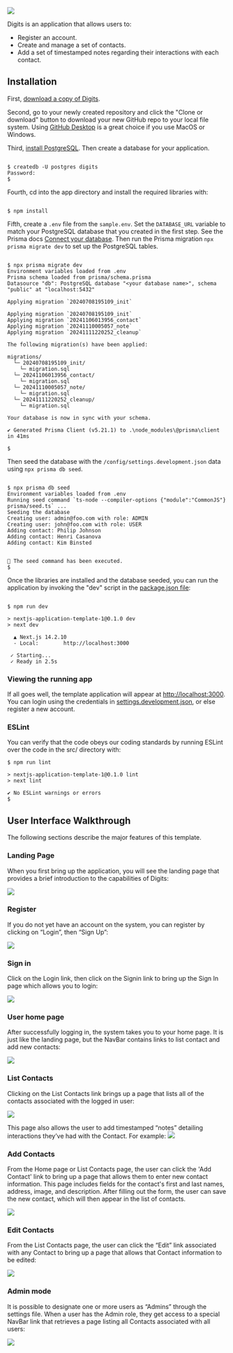 <img src="doc/landing.png">

Digits is an application that allows users to:

- Register an account.
- Create and manage a set of contacts.
- Add a set of timestamped notes regarding their interactions with each contact.

## Installation

First, [download a copy of Digits](https://github.com/nwarias003/digits). 

Second, go to your newly created repository and click the "Clone or download" button to download your new GitHub repo to your local file system. Using [GitHub Desktop](https://desktop.github.com/) is a great choice if you use MacOS or Windows.

Third, [install PostgreSQL](https://www.postgresql.org/download/). Then create a database for your application.

```

$ createdb -U postgres digits
Password:
$

```

Fourth, cd into the app directory and install the required libraries with:

```

$ npm install

```

Fifth, create a `.env` file from the `sample.env`. Set the `DATABASE_URL` variable to match your PostgreSQL database that you created in the first step. See the Prisma docs [Connect your database](https://www.prisma.io/docs/getting-started/setup-prisma/add-to-existing-project/relational-databases/connect-your-database-typescript-postgresql). Then run the Prisma migration `npx prisma migrate dev` to set up the PostgreSQL tables.

```

$ npx prisma migrate dev
Environment variables loaded from .env
Prisma schema loaded from prisma/schema.prisma
Datasource "db": PostgreSQL database "<your database name>", schema "public" at "localhost:5432"

Applying migration `20240708195109_init`

Applying migration `20240708195109_init`
Applying migration `20241106013956_contact`
Applying migration `20241110005057_note`
Applying migration `20241111220252_cleanup`

The following migration(s) have been applied:

migrations/
  └─ 20240708195109_init/
    └─ migration.sql
  └─ 20241106013956_contact/
    └─ migration.sql
  └─ 20241110005057_note/
    └─ migration.sql
  └─ 20241111220252_cleanup/
    └─ migration.sql

Your database is now in sync with your schema.

✔ Generated Prisma Client (v5.21.1) to .\node_modules\@prisma\client in 41ms

$

```

Then seed the database with the `/config/settings.development.json` data using `npx prisma db seed`.

```

$ npx prisma db seed
Environment variables loaded from .env
Running seed command `ts-node --compiler-options {"module":"CommonJS"} prisma/seed.ts` ...
Seeding the database
Creating user: admin@foo.com with role: ADMIN
Creating user: john@foo.com with role: USER
Adding contact: Philip Johnson
Adding contact: Henri Casanova
Adding contact: Kim Binsted


🌱 The seed command has been executed.
$

```

Once the libraries are installed and the database seeded, you can run the application by invoking the "dev" script in the [package.json file](https://github.com/nwarias003/digits/blob/main/package.json):

```

$ npm run dev

> nextjs-application-template-1@0.1.0 dev
> next dev

  ▲ Next.js 14.2.10
  - Local:        http://localhost:3000

 ✓ Starting...
 ✓ Ready in 2.5s

```

### Viewing the running app

If all goes well, the template application will appear at [http://localhost:3000](http://localhost:3000). You can login using the credentials in [settings.development.json](https://github.com/ics-software-engineering/nextjs-application-template/blob/main/config/settings.development.json), or else register a new account.

### ESLint

You can verify that the code obeys our coding standards by running ESLint over the code in the src/ directory with:

```
$ npm run lint

> nextjs-application-template-1@0.1.0 lint
> next lint

✔ No ESLint warnings or errors
$
```

## User Interface Walkthrough

The following sections describe the major features of this template.

### Landing Page

When you first bring up the application, you will see the landing page that provides a brief introduction to the capabilities of Digits:

<img src="doc/landing.png">


### Register
If you do not yet have an account on the system, you can register by clicking on “Login”, then “Sign Up”:

<img src="doc/signup.png">

### Sign in
Click on the Login link, then click on the Signin link to bring up the Sign In page which allows you to login:

<img src="doc/signin.png">

### User home page
After successfully logging in, the system takes you to your home page. It is just like the landing page, but the NavBar contains links to list contact and add new contacts:

<img src="doc/signin.png">


### List Contacts
Clicking on the List Contacts link brings up a page that lists all of the contacts associated with the logged in user:

<img src="doc/contacts.png">


This page also allows the user to add timestamped “notes” detailing interactions they’ve had with the Contact. For example:
<img src="doc/note.png">

### Add Contacts
From the Home page or List Contacts page, the user can click the 'Add Contact' link to bring up a page that allows them to enter new contact information. This page includes fields for the contact's first and last names, address, image, and description. After filling out the form, the user can save the new contact, which will then appear in the list of contacts.

<img src="doc/add.png">

### Edit Contacts
From the List Contacts page, the user can click the “Edit” link associated with any Contact to bring up a page that allows that Contact information to be edited:

<img src="doc/edit.png">

### Admin mode
It is possible to designate one or more users as “Admins” through the settings file. When a user has the Admin role, they get access to a special NavBar link that retrieves a page listing all Contacts associated with all users:

<img src="doc/admin.png">
